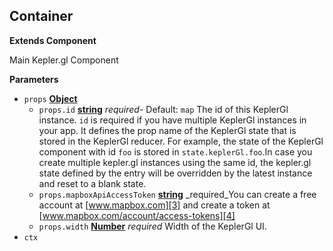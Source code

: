 <!-- Generated by documentation.js. Update this documentation by updating the source code. -->

## Container

**Extends Component**

Main Kepler.gl Component

**Parameters**

-   `props` **[Object][1]**
    -   `props.id` **[string][2]** _required_-   Default: `map`
            The id of this KeplerGl instance. `id` is required if you have multiple
            KeplerGl instances in your app. It defines the prop name of the KeplerGl state that is
            stored in the KeplerGl reducer. For example, the state of the KeplerGl component with id `foo` is
            stored in `state.keplerGl.foo`.In case you create multiple kepler.gl instances using the same id, the kepler.gl state defined by the entry will be
        overridden by the latest instance and reset to a blank state.
    -   `props.mapboxApiAccessToken` **[string][2]** _required_You can create a free account at [www.mapbox.com][3] and create a token at
        [www.mapbox.com/account/access-tokens][4]
    -   `props.width` **[Number][5]** _required_ Width of the KeplerGl UI.
-   `ctx`

[1]: https://developer.mozilla.org/docs/Web/JavaScript/Reference/Global_Objects/Object

[2]: https://developer.mozilla.org/docs/Web/JavaScript/Reference/Global_Objects/String

[3]: www.mapbox.com

[4]: www.mapbox.com/account/access-tokens

[5]: https://developer.mozilla.org/docs/Web/JavaScript/Reference/Global_Objects/Number
